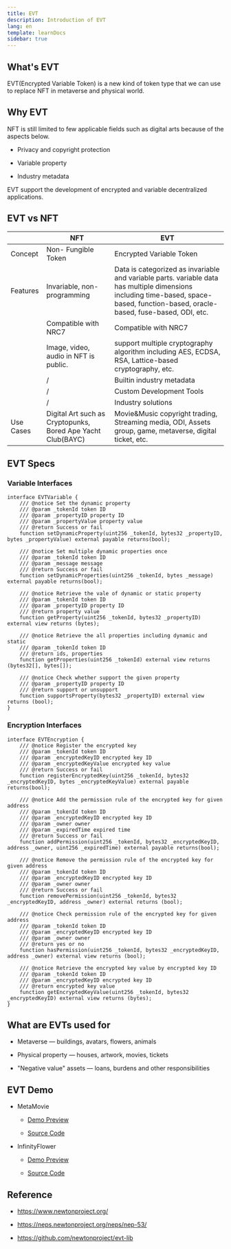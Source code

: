 ```yaml
---
title: EVT
description: Introduction of EVT
lang: en
template: learnDocs
sidebar: true
---
```


## What's EVT

EVT(Encrypted Variable Token) is a new kind of token type that we can use to replace NFT in metaverse and physical world.

## Why EVT

NFT is still limited to few applicable fields such as digital arts because of the aspects below.

- Privacy and copyright protection

- Variable property

- Industry metadata

EVT support the development of encrypted and variable decentralized applications.

## EVT vs NFT

|           | NFT                                                         | EVT                                                                                                                                                                                |
| --------- | ----------------------------------------------------------- | ---------------------------------------------------------------------------------------------------------------------------------------------------------------------------------- |
| Concept   | Non- Fungible Token                                         | Encrypted Variable Token                                                                                                                                                           |
| Features  | Invariable, non-programming                                 | Data is categorized as invariable and variable parts. variable data has multiple dimensions including time-based, space-based, function-based, oracle-based, fuse-based, ODI, etc. |
|           | Compatible with NRC7                                        | Compatible with NRC7                                                                                                                                                               |
|           | Image, video, audio in NFT is public.                       | support multiple cryptography algorithm including AES, ECDSA, RSA, Lattice-based cryptography, etc.                                                                                |
|           | /                                                           | Builtin industry metadata                                                                                                                                                          |
|           | /                                                           | Custom Development Tools                                                                                                                                                           |
|           | /                                                           | Industry solutions                                                                                                                                                                 |
| Use Cases | Digital Art such as Cryptopunks, Bored Ape Yacht Club(BAYC) | Movie&Music copyright trading, Streaming media, ODI, Assets group, game, metaverse, digital ticket, etc.                                                                           |

## EVT Specs

### Variable Interfaces

```solidity
interface EVTVariable {
    /// @notice Set the dynamic property
    /// @param _tokenId token ID
    /// @param _propertyID property ID
    /// @param _propertyValue property value
    /// @return Success or fail
    function setDynamicProperty(uint256 _tokenId, bytes32 _propertyID, bytes _propertyValue) external payable returns(bool);

    /// @notice Set multiple dynamic properties once
    /// @param _tokenId token ID
    /// @param _message message
    /// @return Success or fail
    function setDynamicProperties(uint256 _tokenId, bytes _message) external payable returns(bool);

    /// @notice Retrieve the vale of dynamic or static property
    /// @param _tokenId token ID
    /// @param _propertyID property ID
    /// @return property value
    function getProperty(uint256 _tokenId, bytes32 _propertyID) external view returns (bytes);

    /// @notice Retrieve the all properties including dynamic and static
    /// @param _tokenId token ID
    /// @return ids, properties
    function getProperties(uint256 _tokenId) external view returns (bytes32[], bytes[]);

    /// @notice Check whether support the given property
    /// @param _propertyID property ID
    /// @return support or unsupport
    function supportsProperty(bytes32 _propertyID) external view returns (bool);
}
```

### Encryption Interfaces

```solidity
interface EVTEncryption {
    /// @notice Register the encrypted key
    /// @param _tokenId token ID
    /// @param _encryptedKeyID encrypted key ID
    /// @param _encryptedKeyValue encrypted key value
    /// @return Success or fail
    function registerEncryptedKey(uint256 _tokenId, bytes32 _encryptedKeyID, bytes _encryptedKeyValue) external payable returns(bool);

    /// @notice Add the permission rule of the encrypted key for given address
    /// @param _tokenId token ID
    /// @param _encryptedKeyID encrypted key ID
    /// @param _owner owner
    /// @param _expiredTime expired time
    /// @return Success or fail
    function addPermission(uint256 _tokenId, bytes32 _encryptedKeyID, address _owner, uint256 _expiredTime) external payable returns(bool);

    /// @notice Remove the permission rule of the encrypted key for given address
    /// @param _tokenId token ID
    /// @param _encryptedKeyID encrypted key ID
    /// @param _owner owner
    /// @return Success or fail
    function removePermission(uint256 _tokenId, bytes32 _encryptedKeyID, address _owner) external returns (bool);

    /// @notice Check permission rule of the encrypted key for given address
    /// @param _tokenId token ID
    /// @param _encryptedKeyID encrypted key ID
    /// @param _owner owner
    /// @return yes or no
    function hasPermission(uint256 _tokenId, bytes32 _encryptedKeyID, address _owner) external view returns (bool);

    /// @notice Retrieve the encrypted key value by encrypted key ID
    /// @param _tokenId token ID
    /// @param _encryptedKeyID encrypted key ID
    /// @return encrypted key value
    function getEncryptedKeyValue(uint256 _tokenId, bytes32 _encryptedKeyID) external view returns (bytes);
}
```

## What are EVTs used for

- Metaverse — buildings, avatars, flowers, animals

- Physical property — houses, artwork, movies, tickets

- "Negative value" assets — loans, burdens and other responsibilities

## EVT Demo

- MetaMovie

  - [Demo Preview](https://secure-movie.vercel.app/)

  - [Source Code](https://github.com/newtonproject/meta-movie)

- InfinityFlower

  - [Demo Preview](https://infinity-flower-3d.vercel.app/)

  - [Source Code](https://github.com/andverse-core/Infinity-Flower)

## Reference

- https://www.newtonproject.org/

- https://neps.newtonproject.org/neps/nep-53/

- https://github.com/newtonproject/evt-lib
